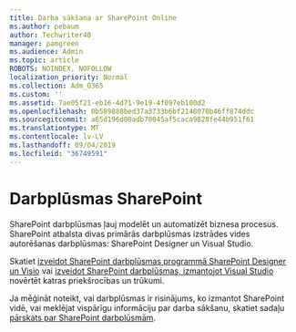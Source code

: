 ```yaml
---
title: Darba sākšana ar SharePoint Online
ms.author: pebaum
author: Techwriter40
manager: pamgreen
ms.audience: Admin
ms.topic: article
ROBOTS: NOINDEX, NOFOLLOW
localization_priority: Normal
ms.collection: Adm_O365
ms.custom: ''
ms.assetid: 7ae05f21-eb16-4d71-9e19-4f097eb100d2
ms.openlocfilehash: 0b589888bed37a3733b6bf2148070b46ff874ddc
ms.sourcegitcommit: a65d196d00adb70045af5caca9828fe44b951f61
ms.translationtype: MT
ms.contentlocale: lv-LV
ms.lasthandoff: 09/04/2019
ms.locfileid: "36749591"
---
```

# <a name="workflows-in-sharepoint"></a>Darbplūsmas SharePoint

SharePoint darbplūsmas ļauj modelēt un automatizēt biznesa procesus. SharePoint atbalsta divas primārās darbplūsmas izstrādes vides autorēšanas darbplūsmas: SharePoint Designer un Visual Studio. 

Skatiet [izveidot SharePoint darbplūsmas programmā SharePoint Designer un Visio](https://docs.microsoft.com/sharepoint/dev/general-development/develop-sharepoint-workflows-using-visual-studio) vai [izveidot SharePoint darbplūsmas, izmantojot Visual Studio](https://docs.microsoft.com/sharepoint/dev/general-development/develop-sharepoint-workflows-using-visual-studio) novērtēt katras priekšrocības un trūkumi. 

Ja mēģināt noteikt, vai darbplūsmas ir risinājums, ko izmantot SharePoint vidē, vai meklējat vispārīgu informāciju par darba sākšanu, skatiet sadaļu [pārskats par SharePoint darbplūsmām](https://docs.microsoft.com/sharepoint/dev/general-development/get-started-with-workflows-in-sharepoint#overview-of-workflows-in-sharepoint).